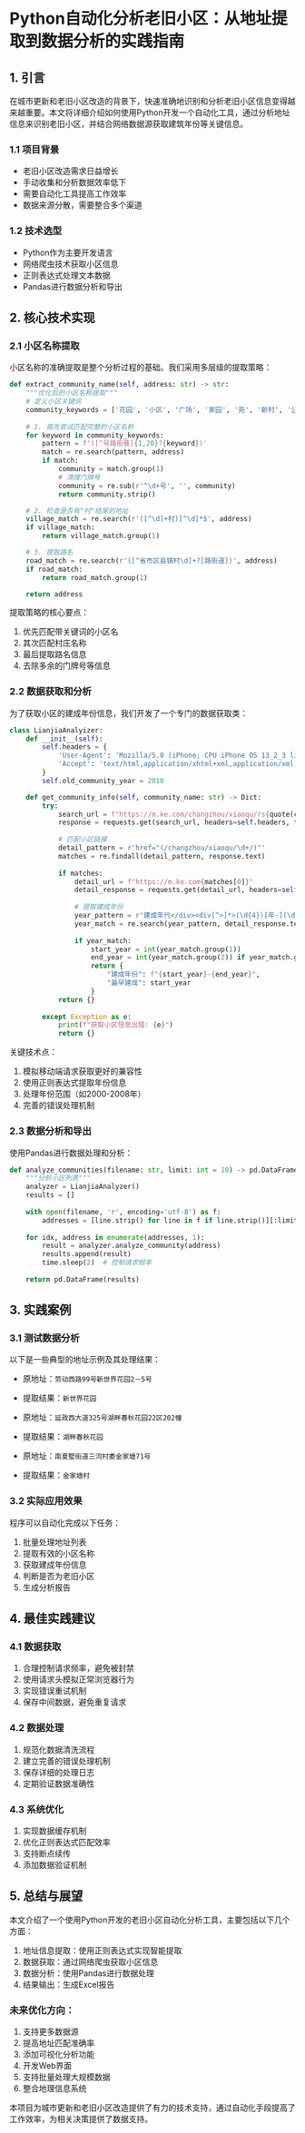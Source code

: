 # Python自动化分析老旧小区：从地址提取到数据分析的实践指南

## 1. 引言

在城市更新和老旧小区改造的背景下，快速准确地识别和分析老旧小区信息变得越来越重要。本文将详细介绍如何使用Python开发一个自动化工具，通过分析地址信息来识别老旧小区，并结合网络数据源获取建筑年份等关键信息。

### 1.1 项目背景

- 老旧小区改造需求日益增长
- 手动收集和分析数据效率低下
- 需要自动化工具提高工作效率
- 数据来源分散，需要整合多个渠道

### 1.2 技术选型

- Python作为主要开发语言
- 网络爬虫技术获取小区信息
- 正则表达式处理文本数据
- Pandas进行数据分析和导出

## 2. 核心技术实现

### 2.1 小区名称提取

小区名称的准确提取是整个分析过程的基础。我们采用多层级的提取策略：

```python
def extract_community_name(self, address: str) -> str:
    """优化后的小区名称提取"""
    # 定义小区关键词
    community_keywords = ['花园', '小区', '广场', '家园', '苑', '新村', '公寓', '别墅', '城']
    
    # 1. 首先尝试匹配完整的小区名称
    for keyword in community_keywords:
        pattern = f'([^号路街巷]{1,20}?{keyword})'
        match = re.search(pattern, address)
        if match:
            community = match.group(1)
            # 清理门牌号
            community = re.sub(r'^\d+号', '', community)
            return community.strip()

    # 2. 检查是否有"村"结尾的地址
    village_match = re.search(r'([^\d]+村)[^\d]*$', address)
    if village_match:
        return village_match.group(1)

    # 3. 提取路名
    road_match = re.search(r'([^省市区县镇村\d]+?[路街道])', address)
    if road_match:
        return road_match.group(1)

    return address
```

提取策略的核心要点：
1. 优先匹配带关键词的小区名
2. 其次匹配村庄名称
3. 最后提取路名信息
4. 去除多余的门牌号等信息

### 2.2 数据获取和分析

为了获取小区的建成年份信息，我们开发了一个专门的数据获取类：

```python
class LianjiaAnalyizer:
    def __init__(self):
        self.headers = {
            'User-Agent': 'Mozilla/5.0 (iPhone; CPU iPhone OS 13_2_3 like Mac OS X)',
            'Accept': 'text/html,application/xhtml+xml,application/xml;q=0.9'
        }
        self.old_community_year = 2010

    def get_community_info(self, community_name: str) -> Dict:
        try:
            search_url = f"https://m.ke.com/changzhou/xiaoqu/rs{quote(community_name)}/"
            response = requests.get(search_url, headers=self.headers, timeout=10)
            
            # 匹配小区链接
            detail_pattern = r'href="(/changzhou/xiaoqu/\d+/)"'
            matches = re.findall(detail_pattern, response.text)
            
            if matches:
                detail_url = f"https://m.ke.com{matches[0]}"
                detail_response = requests.get(detail_url, headers=self.headers)
                
                # 提取建成年份
                year_pattern = r'建成年代</div><div[^>]*>(\d{4})[年-](\d{4})?年?'
                year_match = re.search(year_pattern, detail_response.text)
                
                if year_match:
                    start_year = int(year_match.group(1))
                    end_year = int(year_match.group(2)) if year_match.group(2) else start_year
                    return {
                        "建成年份": f"{start_year}-{end_year}",
                        "最早建成": start_year
                    }
            return {}
            
        except Exception as e:
            print(f"获取小区信息出错: {e}")
            return {}
```

关键技术点：
1. 模拟移动端请求获取更好的兼容性
2. 使用正则表达式提取年份信息
3. 处理年份范围（如2000-2008年）
4. 完善的错误处理机制

### 2.3 数据分析和导出

使用Pandas进行数据处理和分析：

```python
def analyze_communities(filename: str, limit: int = 10) -> pd.DataFrame:
    """分析小区列表"""
    analyzer = LianjiaAnalyzer()
    results = []
    
    with open(filename, 'r', encoding='utf-8') as f:
        addresses = [line.strip() for line in f if line.strip()][:limit]
    
    for idx, address in enumerate(addresses, 1):
        result = analyzer.analyze_community(address)
        results.append(result)
        time.sleep(2)  # 控制请求频率
        
    return pd.DataFrame(results)
```

## 3. 实践案例

### 3.1 测试数据分析

以下是一些典型的地址示例及其处理结果：

- 原地址：`劳动西路99号新世界花园2－5号`
- 提取结果：`新世界花园`

- 原地址：`延政西大道325号湖畔春秋花园22区202幢`
- 提取结果：`湖畔春秋花园`

- 原地址：`南夏墅街道三河村委金家塘71号`
- 提取结果：`金家塘村`

### 3.2 实际应用效果

程序可以自动化完成以下任务：
1. 批量处理地址列表
2. 提取有效的小区名称
3. 获取建成年份信息
4. 判断是否为老旧小区
5. 生成分析报告

## 4. 最佳实践建议

### 4.1 数据获取

1. 合理控制请求频率，避免被封禁
2. 使用请求头模拟正常浏览器行为
3. 实现错误重试机制
4. 保存中间数据，避免重复请求

### 4.2 数据处理

1. 规范化数据清洗流程
2. 建立完善的错误处理机制
3. 保存详细的处理日志
4. 定期验证数据准确性

### 4.3 系统优化

1. 实现数据缓存机制
2. 优化正则表达式匹配效率
3. 支持断点续传
4. 添加数据验证机制

## 5. 总结与展望

本文介绍了一个使用Python开发的老旧小区自动化分析工具，主要包括以下几个方面：

1. 地址信息提取：使用正则表达式实现智能提取
2. 数据获取：通过网络爬虫获取小区信息
3. 数据分析：使用Pandas进行数据处理
4. 结果输出：生成Excel报告

### 未来优化方向：

1. 支持更多数据源
2. 提高地址匹配准确率
3. 添加可视化分析功能
4. 开发Web界面
5. 支持批量处理大规模数据
6. 整合地理信息系统

本项目为城市更新和老旧小区改造提供了有力的技术支持，通过自动化手段提高了工作效率，为相关决策提供了数据支持。